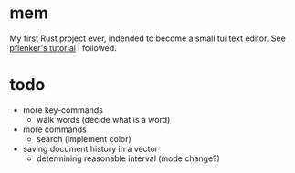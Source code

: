 # mem

My first Rust project ever, indended to become a small tui text editor.
See [pflenker's tutorial](https://github.com/pflenker/hecto-tutorial) I followed.

# todo

- more key-commands
    - walk words (decide what is a word)
- more commands
    - search (implement color)
- saving document history in a vector
    - determining reasonable interval (mode change?)

